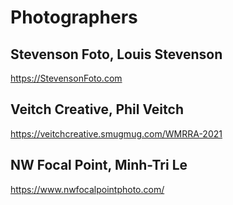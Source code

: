 # Photographers

## Stevenson Foto, Louis Stevenson
https://StevensonFoto.com

## Veitch Creative, Phil Veitch
https://veitchcreative.smugmug.com/WMRRA-2021

## NW Focal Point, Minh-Tri Le
https://www.nwfocalpointphoto.com/
